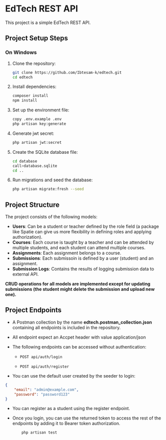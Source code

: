 
# EdTech REST API

This project is a simple EdTech REST API.

## Project Setup Steps

### On Windows
1. Clone the repository:
    ```bash
    git clone https://github.com/Ibtesam-k/edtech.git
    cd edtech
    ```
2. Install dependencies:
    ```bash
    composer install
    npm install
    ```
3. Set up the environment file:
    ```bash
    copy .env.example .env
    php artisan key:generate
    ```
4. Generate jwt secret:
    ```bash
    php artisan jwt:secret
    ```

5. Create the SQLite database file:
    ```bash
    cd database
    call>database.sqlite
    cd ..
    ```
6. Run migrations and seed the database:
    ```bash
    php artisan migrate:fresh --seed
    ```

## Project Structure

The project consists of the following models:

- **Users**: Can be a student or teacher defined by the role field (a package like Spatie can give us more flexibility in defining roles and applying authorization).
- **Courses**: Each course is taught by a teacher and can be attended by multiple students, and each student can attend multiple courses.
- **Assignments**: Each assignment belongs to a course.
- **Submissions**: Each submissoin is defined by a user (student) and an assignment.
- **Submission Logs**: Contains the results of logging submission data to external API.

**CRUD operations for all models are implemented except for updating submissions (the student might delete the submission and upload new one).**


## Project  Endpoints

- A Postman collection by the name **edtech.postman_collection.json** containing all endpoints is included in the repository.

- All endpoint expect an Accpet header with value application/json

- The following endpoints can be accessed without authentication:

  - `POST api/auth/login`

  - `POST api/auth/register` 

- You can use the default user created by the seeder to login:
```json
{
    "email": "admin@example.com",
    "password": "password123"
}
```

- You can register as a student using the register endpoint.

- Once you login, you can use the returned token to access the rest of the endpoints by adding it to Bearer token authorization.


    ```bash
        php artisan test
    ```
